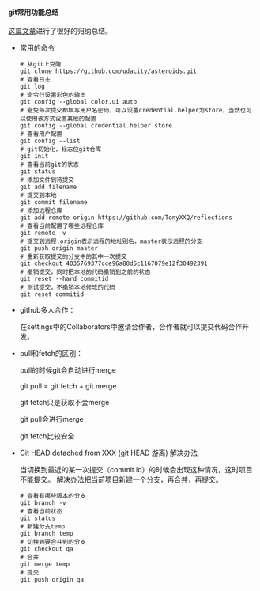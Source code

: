 #### git常用功能总结

[这篇文章](https://www.cnblogs.com/my--sunshine/p/7093412.html)进行了很好的归纳总结。

- 常用的命令

  ```
  # 从git上克隆  
  git clone https://github.com/udacity/asteroids.git
  # 查看日志
  git log 
  # 命令行设置彩色的输出
  git config --global color.ui auto
  # 避免每次提交都填写用户名密码，可以设置credential.helper为store，当然也可以使用该方式设置其他的配置
  git config --global credential.helper store
  # 查看用户配置
  git config --list
  # git初始化，标志位git仓库
  git init 
  # 查看当前git的状态
  git status
  # 添加文件到待提交
  git add filename
  # 提交到本地
  git commit filename
  # 添加远程仓库
  git add remote origin https://github.com/TonyXXQ/reflections
  # 查看当前配置了哪些远程仓库 
  git remote -v
  # 提交到远程,origin表示远程的地址别名，master表示远程的分支
  git push origin master
  # 重新获取提交的分支中的其中一次提交
  git checkout 4035769377cce96a88d5c1167079e12f30492391
  # 撤销提交，同时把本地的代码撤销到之前的状态
  git reset --hard commitid  
  # 测试提交，不撤销本地修改的代码
  git reset commitid
  ```

- github多人合作：

  在settings中的Collaborators中邀请合作者，合作者就可以提交代码合作开发。


- pull和fetch的区别： 

  pull的时候git会自动进行merge

  git pull = git fetch + git merge

  git fetch只是获取不会merge

  git pull会进行merge

  git fetch比较安全


- Git HEAD detached from XXX (git HEAD 游离) 解决办法

  当切换到最近的某一次提交（commit id）的时候会出现这种情况，这时项目不能提交。
  解决办法把当前项目新建一个分支，再合并，再提交。

  ```
  # 查看有哪些版本的分支
  git branch -v
  # 查看当前状态
  git status
  # 新建分支temp
  git branch temp
  # 切换到要合并到的分支
  git checkout qa
  # 合并
  git merge temp
  # 提交
  git push origin qa
  ```
















